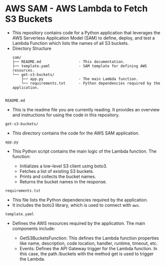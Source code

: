 # AWS SAM - AWS Lambda to Fetch S3 Buckets
* This repository contains code for a Python application that leverages the AWS Serverless Application Model (SAM) to define, deploy, and test a Lambda Function which lists the names of all S3 buckets.
* Directory Structure
  ```shell
  sam/
  ├── README.md                 - This documentation.
  ├── template.yaml             - SAM template for defining AWS resources.
  └── get-s3-buckets/
      ├── app.py                - The main Lambda function.
      └── requirements.txt      - Python dependencies required by the application.


  ```
 `README.md`
 * This is the readme file you are currently reading. It provides an overview and instructions for using the code in this repository.
  
 `get-s3-buckets/`
 * This directory contains the code for the AWS SAM application.

 `app.py`
 * This Python script contains the main logic of the Lambda function. The function:

    * Initializes a low-level S3 client using boto3.
    * Fetches a list of existing S3 buckets.
    * Prints and collects the bucket names.
    * Returns the bucket names in the response.

  `requirements.txt`
  * This file lists the Python dependencies required by the application. 
  * It includes the boto3 library, which is used to connect with `aws`.

 `template.yaml`
  * Defines the AWS resources required by the application. The main components include:
    
    * GetS3BucketsFunction: This defines the Lambda function properties like name, description, code location, handler, runtime, timeout, etc.
    * Events: Defines the API Gateway trigger for the Lambda function. In this case, the path /buckets with the method get is used to trigger the Lambda.
